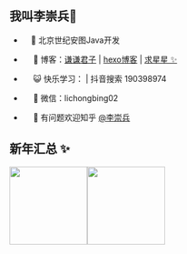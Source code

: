 
## 我叫李崇兵👋
- <div align="left">&emsp;🏡 北京世纪安图Java开发</div>

- &emsp; 🌱 博客：<a href="https://www.lichongbing.com" target="_blank">谦谦君子</a> | <a href="https://www.lichongbing.com" target="_blank">hexo博客</a> | <a href="https://github.com/lichongbing/" target="_blank">求星星 ✨</a>

- &emsp; 😺 快乐学习：</a> | 抖音搜索 190398974 

- &emsp; 💬 微信：lichongbing02

- &emsp; 🤔 有问题欢迎知乎 <a href="https://www.zhihu.com/people/lichongbing" target="_blank">@李崇兵</a>

<!-- - &emsp; 👬 QQ 千人编程交流群：1051340630 <a target="_blank" href="https://qm.qq.com/cgi-bin/qm/qr?k=Aevn1r1U-DJ7ajBLBjed7VmLV2ZW06hx&jump_from=webapi"><img border="0" src="https://pub.idqqimg.com/wpa/images/group.png" alt="和鱼皮一起学编程的朋友们" title="和鱼皮一起学编程的朋友们"></a> -->

## 新年汇总 ✨

<img align="" height="137px" src="https://github-readme-stats.vercel.app/api?username=lichongbing&hide_title=true&hide_border=true&show_icons=true&include_all_commits=true&line_height=21&bg_color=0,EC6C6C,FFD479,FFFC79,73FA79&theme=graywhite&locale=cn" /><img align="" height="137px" src="https://github-readme-stats.vercel.app/api/top-langs/?username=lichongbing&hide_title=true&hide_border=true&layout=compact&bg_color=0,73FA79,73FDFF,D783FF&theme=graywhite&locale=cn" />
